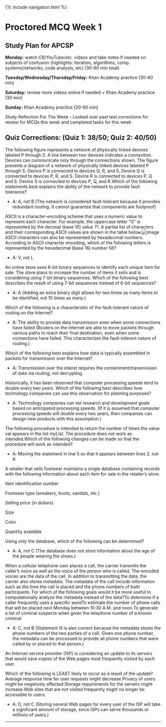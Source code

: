 {% include navigation.html %}

# Proctored MCQ Week 1

## Study Plan for APCSP

**Monday:** watch CB/YouTube/etc. videos and take notes if needed on subjects of confusion (highlights: iteration, algorithms, comp. systems/networks, code analysis, etc) (30-60 min total)

**Tuesday/Wednesday/Thursday/Friday:** Khan Academy practice (30-60 min)

**Saturday:** review more videos online if needed + Khan Academy practice (30 min)

**Sunday:** Khan Academy practice (30-60 min)

Study Reflection For The Week - Looked over past test corrections for review for MCQs this week and completed tasks for this week

## Quiz Corrections: (Quiz 1: 38/50; Quiz 2: 40/50)

The following figure represents a network of physically linked devices labeled P through S. A line between two devices indicates a connection. Devices can communicate only through the connections shown. The figure presents a diagram of a network of physically linked devices labeled P through S. Device P is connected to devices Q, R, and S. Device Q is connected to devices P, R, and S. Device R is connected to devices P, Q and S. Device S is connected to devices P, Q, and R.Which of the following statements best explains the ability of the network to provide fault tolerance?
- A: A, not B (The network is considered fault-tolerant because it provides redundant routing. It cannot guarantee that components are foolproof)

ASCII is a character-encoding scheme that uses a numeric value to represent each character. For example, the uppercase letter “G” is represented by the decimal (base 10) value 71. A partial list of characters and their corresponding ASCII values are shown in the table below.![image](https://user-images.githubusercontent.com/85912486/168683573-1d69ba8a-8409-4aa5-9c6c-94bfcfbe79c5.png)
ASCII characters can also be represented by hexadecimal numbers. According to ASCII character encoding, which of the following letters is represented by the hexadecimal (base 16) number 56?
- A: V, not L

An online store uses 6-bit binary sequences to identify each unique item for sale. The store plans to increase the number of items it sells and is considering using 7-bit binary sequences. Which of the following best describes the result of using 7-bit sequences instead of 6-bit sequences?
- A: A (Adding an extra binary digit allows for two times as many items to be identified, not 10 times as many.)

Which of the following is a characteristic of the fault-tolerant nature of routing on the Internet?
- A: The ability to provide data transmission even when some connections have failed (Routers on the Internet are able to move packets through various paths to reach their final destination, even when some connections have failed. This characterizes the fault-tolerant nature of routing.)

Which of the following best explains how data is typically assembled in packets for transmission over the Internet?
- A: Transmission over the interet requires the containment/transmission of data via routing, not decrypting.

Historically, it has been observed that computer processing speeds tend to double every two years. Which of the following best describes how technology companies can use this observation for planning purposes?
- A: Technology companies can set research and development goals based on anticipated processing speeds. (If it is assumed that computer processing speeds will double every two years, then companies can design new products with this assumption.)

The following procedure is intended to return the number of times the value val appears in the list myList. The procedure does not work as intended.Which of the following changes can be made so that the procedure will work as intended?
- A: Moving the statement in line 5 so that it appears between lines 2, not A 

A retailer that sells footwear maintains a single database containing records with the following information about each item for sale in the retailer’s store.

Item identification number

Footwear type (sneakers, boots, sandals, etc.)

Selling price (in dollars)

Size

Color

Quantity available

Using only the database, which of the following can be determined?
- A: A, not C (The database does not store information about the age of the people wearing the shoes.)

When a cellular telephone user places a call, the carrier transmits the caller’s voice as well as the voice of the person who is called. The encoded voices are the data of the call. In addition to transmitting the data, the carrier also stores metadata. The metadata of the call include information such as the time the call is placed and the phone numbers of both participants. For which of the following goals would it be more useful to computationally analyze the metadata instead of the data?To determine if a caller frequently uses a specific wordTo estimate the number of phone calls that will be placed next Monday between 10:30 A.M. and noon.To generate a list of criminal suspects when given the telephone number of a known criminal
- A: C, not B (Statement III is also correct because the metadata stores the phone numbers of the two parties of a call. Given one phone number, the metadata can be processed to provide all phone numbers that were called by or placed to that person.)

An Internet service provider (ISP) is considering an update to its servers that would save copies of the Web pages most frequently visited by each user.

Which of the following is LEAST likely to occur as a result of the update?Average response time for user requests might decrease.Privacy of users might be negatively affected.Storage requirements for the servers might increase.Web sites that are not visited frequently might no longer be accessible to users.
- A: D, not C (Storing several Web pages for every user of the ISP will take a significant amount of storage, since ISPs can serve thousands or millions of users.)

------

